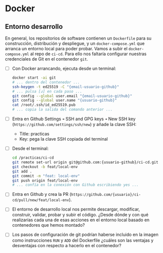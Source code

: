 # Docker
## Entorno desarrollo

En general, los repositorios de software contienen un `Dockerfile` para su construcción, distribución y despliegue, y un `docker-compose.yml` que arranca un entorno local para poder probar. Vamos a subir el `docker-compose.yml` al repo de `ci-cd`. Para ello nos faltaría configurar nuestras credenciales de Git en el contenedor `git`.

<task-list title="Práctica Docker - Entregable 4 de 4 - Entorno"></task-list>

- [ ] Con Docker arrancando, ejecuta desde un terminal:
  ```bash
  docker start -ai git
  # ... dentro del contenedor ...
  ssh-keygen -t ed25519 -C "{email-usuario-github}"
  # ... pulsa [↲] en cada paso ...
  git config --global user.email "{email-usuario-github}"
  git config --global user.name "{usuario-github}"
  cat /root/.ssh/id_ed25519.pub
  # ... copia la salida del comando anterior ...
  ```
- [ ] Entra en Github Settings `➜` SSH and GPG keys `➜` New SSH key (`https://github.com/settings/ssh/new`) y añade la clave SSH:
  - Title: practicas
  - Key: pega la clave SSH copiada del terminal
- [ ] Desde el terminal:
  ```bash
  cd /practicas/ci-cd
  git remote set-url origin git@github.com:{usuario-github}/ci-cd.git
  git checkout -b feat/local-env
  git add .
  git commit -m "feat: local-env"
  git push origin feat/local-env
  # ... confía en la conexión con Github escribiendo yes ...
  ```
- [ ] Entra en Github y crea la PR (`https://github.com/{usuario}/ci-cd/pull/new/feat/local-env`).

- [ ] El entorno de desarrollo local nos permite descargar, modificar, construir, validar, probar y subir el código. ¿Desde dónde y con qué realizarías cada una de esas acciones en el entorno local basado en contenedores que hemos montado?
- [ ] Los pasos de configuración de git podrían haberse incluido en la imagen como instrucciones `RUN` y `ADD` del Dockerfile ¿cuáles son las ventajas y desventajas con respecto a hacerlo en el contenedor?

